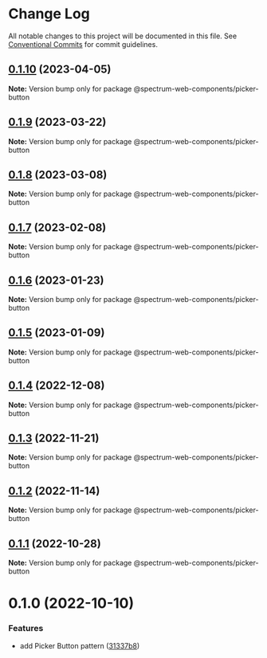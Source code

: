 # Change Log

All notable changes to this project will be documented in this file.
See [Conventional Commits](https://conventionalcommits.org) for commit guidelines.

## [0.1.10](https://github.com/adobe/spectrum-web-components/compare/@spectrum-web-components/picker-button@0.1.9...@spectrum-web-components/picker-button@0.1.10) (2023-04-05)

**Note:** Version bump only for package @spectrum-web-components/picker-button

## [0.1.9](https://github.com/adobe/spectrum-web-components/compare/@spectrum-web-components/picker-button@0.1.8...@spectrum-web-components/picker-button@0.1.9) (2023-03-22)

**Note:** Version bump only for package @spectrum-web-components/picker-button

## [0.1.8](https://github.com/adobe/spectrum-web-components/compare/@spectrum-web-components/picker-button@0.1.7...@spectrum-web-components/picker-button@0.1.8) (2023-03-08)

**Note:** Version bump only for package @spectrum-web-components/picker-button

## [0.1.7](https://github.com/adobe/spectrum-web-components/compare/@spectrum-web-components/picker-button@0.1.6...@spectrum-web-components/picker-button@0.1.7) (2023-02-08)

**Note:** Version bump only for package @spectrum-web-components/picker-button

## [0.1.6](https://github.com/adobe/spectrum-web-components/compare/@spectrum-web-components/picker-button@0.1.5...@spectrum-web-components/picker-button@0.1.6) (2023-01-23)

**Note:** Version bump only for package @spectrum-web-components/picker-button

## [0.1.5](https://github.com/adobe/spectrum-web-components/compare/@spectrum-web-components/picker-button@0.1.4...@spectrum-web-components/picker-button@0.1.5) (2023-01-09)

**Note:** Version bump only for package @spectrum-web-components/picker-button

## [0.1.4](https://github.com/adobe/spectrum-web-components/compare/@spectrum-web-components/picker-button@0.1.3...@spectrum-web-components/picker-button@0.1.4) (2022-12-08)

**Note:** Version bump only for package @spectrum-web-components/picker-button

## [0.1.3](https://github.com/adobe/spectrum-web-components/compare/@spectrum-web-components/picker-button@0.1.2...@spectrum-web-components/picker-button@0.1.3) (2022-11-21)

**Note:** Version bump only for package @spectrum-web-components/picker-button

## [0.1.2](https://github.com/adobe/spectrum-web-components/compare/@spectrum-web-components/picker-button@0.1.1...@spectrum-web-components/picker-button@0.1.2) (2022-11-14)

**Note:** Version bump only for package @spectrum-web-components/picker-button

## [0.1.1](https://github.com/adobe/spectrum-web-components/compare/@spectrum-web-components/picker-button@0.1.0...@spectrum-web-components/picker-button@0.1.1) (2022-10-28)

**Note:** Version bump only for package @spectrum-web-components/picker-button

# 0.1.0 (2022-10-10)

### Features

-   add Picker Button pattern ([31337b8](https://github.com/adobe/spectrum-web-components/commit/31337b86acdade3d93bea44a781ad0ea7042ca32))
